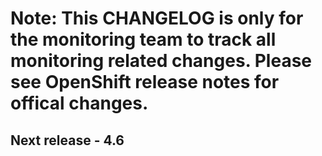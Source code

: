 # Note: This CHANGELOG is only for the monitoring team to track all monitoring related changes. Please see OpenShift release notes for offical changes.

## Next release - 4.6

